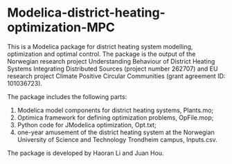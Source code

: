 # Modelica-district-heating-optimization-MPC
This is a Modelica package for district heating system modelling, optimization and optimal control. The package is the output of the Norwegian research project Understanding Behaviour of District Heating Systems Integrating Distributed Sources (project number 262707) and EU research project Climate Positive  Circular  Communities (grant  agreement ID: 101036723). 

The package includes the following parts:
1) Modelica model components for district heating systems, Plants.mo;
2) Optimica framework for defining optimization problems, OpFile.mop;
3) Python code for JModelica optimization, Opt.txt;
4) one-year amusement of the district heating system at the Norwegian University of Science and Technology Trondheim campus, Inputs.csv.

The package is developed by Haoran Li and Juan Hou.  
